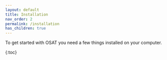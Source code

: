 ```yaml
---
layout: default
title: Installation
nav_order: 2
permalink: /installation
has_children: true
---
```


To get started with OSAT you need a few things installed on your computer. 

{:toc}




